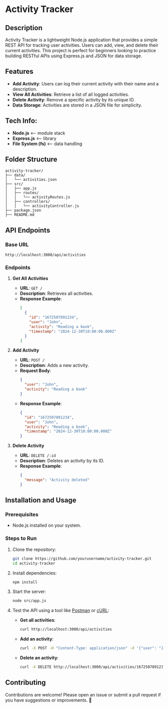 # Activity Tracker

## Description
Activity Tracker is a lightweight Node.js application that provides a simple REST API for tracking user activities. Users can add, view, and delete their current activities. This project is perfect for beginners looking to practice building RESTful APIs using Express.js and JSON for data storage.

## Features
- **Add Activity**: Users can log their current activity with their name and a description.
- **View All Activities**: Retrieve a list of all logged activities.
- **Delete Activity**: Remove a specific activity by its unique ID.
- **Data Storage**: Activities are stored in a JSON file for simplicity.

## Tech Info:
- **Node.js** <-- module stack
- **Express.js** <-- library
- **File System (fs)** <-- data handling

## Folder Structure
```
activity-tracker/
├── data/
│   └── activities.json
├── src/
│   ├── app.js
│   ├── routes/
│   │   └── activityRoutes.js
│   ├── controllers/
│   │   └── activityController.js
├── package.json
├── README.md
```

## API Endpoints
### Base URL
```
http://localhost:3000/api/activities
```

### Endpoints
1. **Get All Activities**
   - **URL**: `GET /`
   - **Description**: Retrieves all activities.
   - **Response Example**:
     ```json
     [
       {
         "id": "1672507891234",
         "user": "John",
         "activity": "Reading a book",
         "timestamp": "2024-12-30T10:00:00.000Z"
       }
     ]
     ```

2. **Add Activity**
   - **URL**: `POST /`
   - **Description**: Adds a new activity.
   - **Request Body**:
     ```json
     {
       "user": "John",
       "activity": "Reading a book"
     }
     ```
   - **Response Example**:
     ```json
     {
       "id": "1672507891234",
       "user": "John",
       "activity": "Reading a book",
       "timestamp": "2024-12-30T10:00:00.000Z"
     }
     ```

3. **Delete Activity**
   - **URL**: `DELETE /:id`
   - **Description**: Deletes an activity by its ID.
   - **Response Example**:
     ```json
     {
       "message": "Activity deleted"
     }
     ```

## Installation and Usage

### Prerequisites
- Node.js installed on your system.

### Steps to Run
1. Clone the repository:
   ```bash
   git clone https://github.com/yourusername/activity-tracker.git
   cd activity-tracker
   ```

2. Install dependencies:
   ```bash
   npm install
   ```

3. Start the server:
   ```bash
   node src/app.js
   ```

4. Test the API using a tool like [Postman](https://www.postman.com/) or [cURL](https://curl.se/):
   - **Get all activities**:
     ```bash
     curl http://localhost:3000/api/activities
     ```
   - **Add an activity**:
     ```bash
     curl -X POST -H "Content-Type: application/json" -d '{"user": "John", "activity": "Reading a book"}' http://localhost:3000/api/activities
     ```
   - **Delete an activity**:
     ```bash
     curl -X DELETE http://localhost:3000/api/activities/1672507891234
     ```

## Contributing
Contributions are welcome! Please open an issue or submit a pull request if you have suggestions or improvements. 🚀
